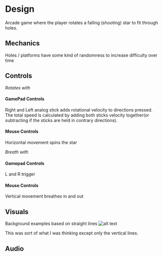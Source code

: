 # Design

Arcade game where the player rotates a falling (shooting) star to fit through holes.

## Mechanics

Holes / platforms have some kind of randomness to increase difficulty over time

## Controls

*Rotates with*

#### GamePad Controls

Right and Left analog stick adds rotational velocity to directions pressed. The total speed is calculated by adding both sticks velocity together(or subtracting if the sticks are held in contrary directions).

#### Mouse Controls

Horizontal movement spins the star

*Breath with*

#### Gamepad Controls

L and R trigger

#### Mouse Controls

Vertical movement breathes in and out

## Visuals
Background examples based on straight lines
![alt text](https://my.pcloud.com/publink/show?code=XZIjiWkZ1qWhKTld4vfUEWC5R31UOYSrsAE7 "Logo Title Text 1")

This was sort of what I was thinking except only the vertical lines.
## Audio
